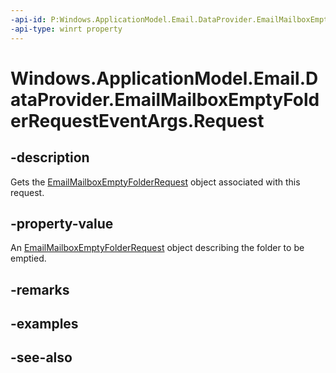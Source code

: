----api-id: P:Windows.ApplicationModel.Email.DataProvider.EmailMailboxEmptyFolderRequestEventArgs.Request
-api-type: winrt property
---<!-- Property syntaxpublic Windows.ApplicationModel.Email.DataProvider.EmailMailboxEmptyFolderRequest Request { get; }--># Windows.ApplicationModel.Email.DataProvider.EmailMailboxEmptyFolderRequestEventArgs.Request## -descriptionGets the [EmailMailboxEmptyFolderRequest](emailmailboxemptyfolderrequest.md) object associated with this request.## -property-valueAn [EmailMailboxEmptyFolderRequest](emailmailboxemptyfolderrequest.md) object describing the folder to be emptied.## -remarks## -examples## -see-also